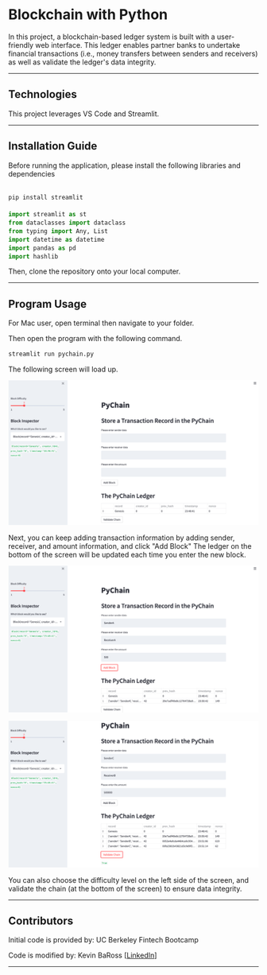 # Blockchain with Python

In this project, a blockchain-based ledger system is built with a user-friendly web interface. 
This ledger enables partner banks to undertake financial transactions (i.e., money transfers between senders and receivers) as well as validate the ledger's data integrity.


---

## Technologies

This project leverages VS Code and Streamlit.

---

## Installation Guide

Before running the application, please install the following libraries and dependencies

```python

pip install streamlit

import streamlit as st
from dataclasses import dataclass
from typing import Any, List
import datetime as datetime
import pandas as pd
import hashlib

```

Then, clone the repository onto your local computer.

---

## Program Usage

For Mac user, open terminal then navigate to your folder.

Then open the program with the following command.

```python
streamlit run pychain.py
```

The following screen will load up.

![ScreenShot1](scr18.1.png)
  
Next, you can keep adding transaction information by adding sender, receiver, and amount information, and click "Add Block"
The ledger on the bottom of the screen will be updated each time you enter the new block.

![ScreenShot2](scr18.2.png)

![ScreenShot3](scr18.3.png)

You can also choose the difficulty level on the left side of the screen, and validate the chain (at the bottom of the screen) to ensure data integrity.



---

## Contributors

Initial code is provided by: UC Berkeley Fintech Bootcamp

Code is modified by: Kevin BaRoss [[LinkedIn](https://www.linkedin.com/in/kevin-baross/)]


---
